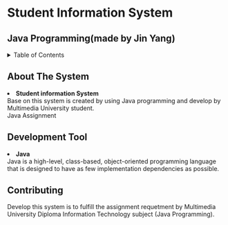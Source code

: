 # Student Information System

## Java Programming(made by Jin Yang)

<details>
  <summary>Table of Contents</summary>
  <ol>
    <li><a href="#about-the-project">About The System</a></li>
    <li><a href="#development-tool">Development Tool</a></li>
    <li><a href="#Contributing">Contributing</a></li>
  </ol>
</details>

## About The System
<li><b>Student information System</b></li>
Base on this system is created by using Java programming and develop by Multimedia University student.
<br/>
Java Assignment

## Development Tool
<li><b>Java</b></li>
Java is a high-level, class-based, object-oriented programming language that is designed to have as few implementation dependencies as possible.

## Contributing
Develop this system is to fulfill the assignment requetment by Multimedia University Diploma Information Technology subject (Java Programming).
